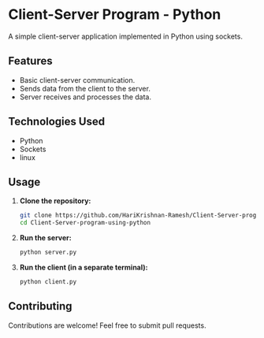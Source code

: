 # Client-Server Program - Python

A simple client-server application implemented in Python using sockets.

## Features

*   Basic client-server communication.
*   Sends data from the client to the server.
*   Server receives and processes the data.

## Technologies Used

*   Python
*   Sockets
*   linux

## Usage

1.  **Clone the repository:**

    ```bash
    git clone https://github.com/HariKrishnan-Ramesh/Client-Server-program-using-python.git
    cd Client-Server-program-using-python
    ```

2.  **Run the server:**

    ```bash
    python server.py
    ```

3.  **Run the client (in a separate terminal):**

    ```bash
    python client.py
    ```

## Contributing

Contributions are welcome! Feel free to submit pull requests.
